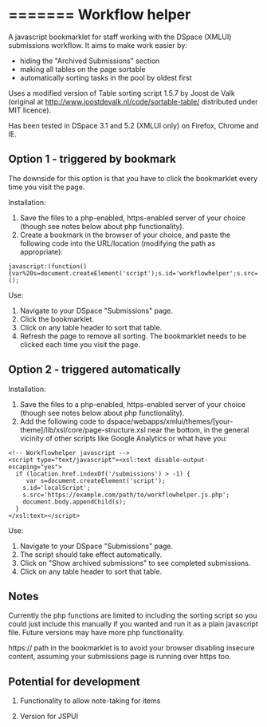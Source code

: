 =======
Workflow helper
======
A javascript bookmarklet for staff working with the DSpace (XMLUI) submissions workflow. It aims to make work easier by:

* hiding the "Archived Submissions" section
* making all tables on the page sortable 
* automatically sorting tasks in the pool by oldest first

Uses a modified version of Table sorting script 1.5.7 by Joost de Valk (original at http://www.joostdevalk.nl/code/sortable-table/ distributed under MIT licence).

Has been tested in DSpace 3.1 and 5.2 (XMLUI only) on Firefox, Chrome and IE.

Option 1 - triggered by bookmark
--------------------------------
The downside for this option is that you have to click the bookmarklet every time you visit the page.

Installation:
1. Save the files to a php-enabled, https-enabled server of your choice (though see notes below about php functionality).
1. Create a bookmark in the browser of your choice, and paste the following code into the URL/location (modifying the path as appropriate):
```
javascript:(function(){var%20s=document.createElement('script');s.id='workflowhelper';s.src='https://example.com/path/to/workflowhelper.js.php';document.body.appendChild(s);})();
```

Use:
1. Navigate to your DSpace "Submissions" page.
1. Click the bookmarklet.
1. Click on any table header to sort that table.
1. Refresh the page to remove all sorting. The bookmarklet needs to be clicked each time you visit the page.

Option 2 - triggered automatically 
----------------------------------
Installation:
1. Save the files to a php-enabled, https-enabled server of your choice (though see notes below about php functionality).
1. Add the following code to dspace/webapps/xmlui/themes/[your-theme]/lib/xsl/core/page-structure.xsl near the bottom, in the general vicinity of other scripts like Google Analytics or what have you:
```
<!-- Workflowhelper javascript -->
<script type="text/javascript"><xsl:text disable-output-escaping="yes">
  if (location.href.indexOf('/submissions') > -1) {
     var s=document.createElement('script');
    s.id='localScript';
    s.src='https://example.com/path/to/workflowhelper.js.php';
    document.body.appendChild(s);
  }
</xsl:text></script>
```

Use:
1. Navigate to your DSpace "Submissions" page.
1. The script should take effect automatically.
1. Click on "Show archived submissions" to see completed submissions.
1. Click on any table header to sort that table.


Notes
------------
Currently the php functions are limited to including the sorting script so you could just include this manually if you wanted and run it as a plain javascript file. Future versions may have more php functionality.

https:// path in the bookmarklet is to avoid your browser disabling insecure content, assuming your submissions page is running over https too.

Potential for development
------------
1) Functionality to allow note-taking for items

2) Version for JSPUI